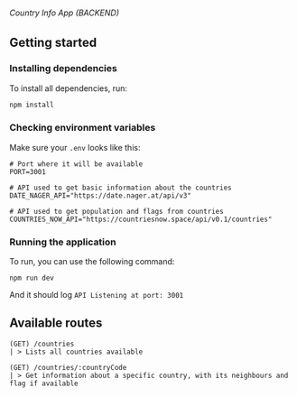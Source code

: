 ###### Country Info App (BACKEND)

## Getting started

### Installing dependencies

To install all dependencies, run:

```bash
npm install
```

### Checking environment variables

Make sure your `.env` looks like this:

```
# Port where it will be available
PORT=3001

# API used to get basic information about the countries
DATE_NAGER_API="https://date.nager.at/api/v3"

# API used to get population and flags from countries
COUNTRIES_NOW_API="https://countriesnow.space/api/v0.1/countries"
```

### Running the application

To run, you can use the following command:

```
npm run dev
```

And it should log `API Listening at port: 3001`

## Available routes

```
(GET) /countries
| > Lists all countries available

(GET) /countries/:countryCode
| > Get information about a specific country, with its neighbours and flag if available
```
